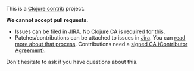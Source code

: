 This is a [Clojure contrib] project.

__We cannot accept pull requests.__

* Issues can be filed in [JIRA]. No [Clojure CA] is required for this.
* Patches/contributions can be attached to issues in [Jira]. You can [read more
  about that process](http://dev.clojure.org/display/community/Contributing).
  Contributions need a [signed CA (Contributor
  Agreement)](http://clojure.org/contributing).

Don't hesitate to ask if you have questions about this.

[JIRA]: http://dev.clojure.org/jira/browse/CLRTCHECK
[Clojure CA]: http://dev.clojure.org/display/community/Contributing
[Clojure contrib]: http://dev.clojure.org/display/doc/Clojure+Contrib